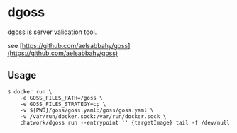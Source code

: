 # dgoss

dgoss is server validation tool.

see [https://github.com/aelsabbahy/goss](https://github.com/aelsabbahy/goss)

## Usage

```
$ docker run \
    -e GOSS_FILES_PATH=/goss \
    -e GOSS_FILES_STRATEGY=cp \
    -v ${PWD}/goss/goss.yaml:/goss/goss.yaml \
    -v /var/run/docker.sock:/var/run/docker.sock \
    chatwork/dgoss run --entrypoint '' {targetImage} tail -f /dev/null
```
